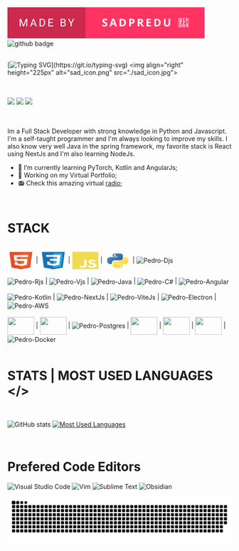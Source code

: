 

<div align="left">
    <img align="rleft" alt=" - " src="./sadpreduu-svg.svg" />
    <img alt="github badge" src="https://img.shields.io/badge/github-%23121011.svg?style=for-the-badge&logo=github&logoColor=white" height="35" />

</div>




<br>

[![Typing SVG](https://readme-typing-svg.demolab.com?font=Bebas+Neue&size=60&pause=1000&color=F71D6C&background=FF811E00&vCenter=true&random=true&width=435&lines=Eae%2C+sou+o+Pedro!)](https://git.io/typing-svg)
<img align="right" height="225px" alt="sad_icon.png" src="./sad_icon.jpg">

<br>
<br>

<div style = "display: inline_block">

<img href="https://linkedin.com/in/pedro-ca" src="https://img.shields.io/badge/Linkedin-black?style=for-the-badge&logo=linkedin&logoColor=%20%23F71D6CFF&link=https%3A%2F%2Flinkedin.com%2Fin%2Fpedro-ca" />
<img href="https://t.me/spedroca" src="https://img.shields.io/badge/telegram-black?style=for-the-badge&logo=telegram&logoColor=%20%23F71D6CFF&link=https%3A%2F%2Flinkedin.com%2Fin%2Fpedro-ca" />
<img href="mailto:pedrinhoafonco@gmail.com" src="https://img.shields.io/badge/gmail-black?style=for-the-badge&logo=gmail&logoColor=%20%23F71D6CFF&link=mailto%3Apedrinhoafonco%40gmail.com" />

</div>

<br>
<br>

Im a Full Stack Developer with strong knowledge in Python and Javascript. I'm a self-taught programmer and I'm always looking to improve my skills. I also know very well Java in the spring framework, my favorite stack is React using NextJs and I'm also learning NodeJs.



- 🌱 I’m currently learning PyTorch, Kotlin and AngularJs;
- 📔 Working on my Virtual Portfolio;
- 📻 Check this amazing virtual [radio](www.plaza.one);

<br>
<h1>STACK</h1>

<div aling = "center">
    <div style = "display: inline_block"><br>
        <img alt="Pedro-HTML" align="center" height="40" width="60" src="https://raw.githubusercontent.com/devicons/devicon/master/icons/html5/html5-original.svg" /> |
        <img alt="Pedro-CSS" align="center" height="40" width="60" src="https://raw.githubusercontent.com/devicons/devicon/master/icons/css3/css3-original.svg" /> |
        <img alt="Pedro-Js" align="center" height="40" width="60" src="https://raw.githubusercontent.com/devicons/devicon/master/icons/javascript/javascript-plain.svg" /> |
        <img alt="Pedro-Python" align="center" height="40" width="60" src="https://raw.githubusercontent.com/devicons/devicon/master/icons/python/python-original.svg"> |
        <img alt="Pedro-Djs" align="center" height="40" width="60" src="https://cdn.jsdelivr.net/gh/devicons/devicon/icons/discordjs/discordjs-original.svg"/>
    </div>
    
<div style = "display: inline_block"><br>
        <img alt="Pedro-Rjs" align="center" height="40" width="60" src="https://cdn.jsdelivr.net/gh/devicons/devicon/icons/react/react-original.svg" /> |
        <img alt="Pedro-Vjs" align="center" height="40" width="60"  src="https://cdn.jsdelivr.net/gh/devicons/devicon/icons/vuejs/vuejs-original.svg" /> |
        <img alt="Pedro-Java" align="center"  height="40" width="60" src="https://cdn.jsdelivr.net/gh/devicons/devicon@latest/icons/java/java-original.svg" /> |
        <img alt="Pedro-C#" align="center"  height="40" width="60" src="https://cdn.jsdelivr.net/gh/devicons/devicon@latest/icons/csharp/csharp-original.svg" /> |
        <img alt="Pedro-Angular" align="center" height="40" width="60" src="https://cdn.jsdelivr.net/gh/devicons/devicon@latest/icons/angular/angular-original.svg" />   
    </div>
    
<div style = "display: inline_block"><br>
        <img alt="Pedro-Kotlin" align="center" height="40" width="60" src="https://cdn.jsdelivr.net/gh/devicons/devicon@latest/icons/kotlin/kotlin-original.svg" /> |
        <img alt="Pedro-NextJs" align="center" height="40" width="60" src="https://cdn.jsdelivr.net/gh/devicons/devicon@latest/icons/nextjs/nextjs-original.svg" /> |
        <img alt="Pedro-ViteJs" align="center" height="40" width="60" src="https://cdn.jsdelivr.net/gh/devicons/devicon@latest/icons/vitejs/vitejs-original.svg" /> |
        <img alt="Pedro-Electron" align="center" height="40" width="60" src="https://cdn.jsdelivr.net/gh/devicons/devicon@latest/icons/electron/electron-original.svg" /> |
        <img alt="Pedro-AWS" align="center" height="40" width="60" src="https://cdn.jsdelivr.net/gh/devicons/devicon@latest/icons/amazonwebservices/amazonwebservices-original-wordmark.svg" />
    </div>
    
<div style = "display: inline_block"><br>
        <img align="center" height="40" width="60" src="https://cdn.jsdelivr.net/gh/devicons/devicon@latest/icons/oracle/oracle-original.svg" /> |
        <img align="center" height="40" width="60" src="https://cdn.jsdelivr.net/gh/devicons/devicon@latest/icons/mysql/mysql-original-wordmark.svg" /> |
        <img alt="Pedro-Postgres" align="center" height="40" width="60" src="https://cdn.jsdelivr.net/gh/devicons/devicon@latest/icons/postgresql/postgresql-original.svg" /> |
        <img align="center" height="40" width="60" src="https://cdn.jsdelivr.net/gh/devicons/devicon@latest/icons/dynamodb/dynamodb-original.svg" /> |
        <img align="center" height="40" width="60" src="https://cdn.jsdelivr.net/gh/devicons/devicon@latest/icons/mongodb/mongodb-original-wordmark.svg" /> |
        <img align="center" height="40" width="60" src="https://cdn.jsdelivr.net/gh/devicons/devicon@latest/icons/kubernetes/kubernetes-original.svg" /> | 
        <img alt="Pedro-Docker" align="center"  height="40" width="60" src="https://cdn.jsdelivr.net/gh/devicons/devicon@latest/icons/docker/docker-plain-wordmark.svg" />

          

<br>
<br>

# STATS | MOST USED LANGUAGES </>
    
<br>

![GitHub stats](https://github-readme-stats-git-masterrstaa-rickstaa.vercel.app/api?username=sadpreduu&hide_title=true&show_icons=true&include_all_commits=false&count_private=true&line_height=25&hide=issues&bg_color=000&title_color=FF3361&text_color=FFF&border_radius=2&border_color=F3085E&icon_color=FF3361&theme=jolly)
[![Most Used Languages](https://github-readme-stats-git-masterrstaa-rickstaa.vercel.app/api/top-langs/?username=sadpreduu&line_height=65&card_width=290&layout=compact&hide_title=false&count_private=true&langs_count=4&show_icons=true&title_color=FF3361&hide=html,css&bg_color=000&text_color=8B8B8B&border_radius=2&border_color=F3085E&count_private=true)](https://github.com/mari4souza/github-readme-stats)

<div align="left" style="display: inline_block"><br>

# Prefered Code Editors

![Visual Studio Code](https://img.shields.io/badge/Visual%20Studio%20Code-0078d7.svg?style=for-the-badge&logo=visual-studio-code&logoColor=white)
![Vim](https://img.shields.io/badge/VIM-%2311AB00.svg?style=for-the-badge&logo=vim&logoColor=white)
![Sublime Text](https://img.shields.io/badge/sublime_text-%23575757.svg?style=for-the-badge&logo=sublime-text&logoColor=important)
![Obsidian](https://img.shields.io/badge/Obsidian-%23483699.svg?style=for-the-badge&logo=obsidian&logoColor=white)

</div>


<picture>
  <source media="(prefers-color-scheme: dark)" srcset="https://raw.githubusercontent.com/mari4souza/mari4souza/output/github-contribution-grid-snake-dark.svg">
  <source media="(prefers-color-scheme: light)" srcset="https://raw.githubusercontent.com/mari4souza/mari4souza/output/github-contribution-grid-snake.svg">
  <img alt="github contribution grid snake animation" src="https://raw.githubusercontent.com/mari4souza/mari4souza/output/github-contribution-grid-snake.svg">
</picture>
<br><br>

